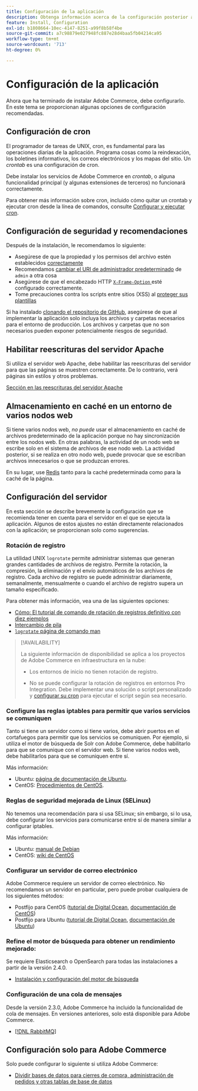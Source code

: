 ```yaml
---
title: Configuración de la aplicación
description: Obtenga información acerca de la configuración posterior a la instalación necesaria para las implementaciones locales de Adobe Commerce.
feature: Install, Configuration
exl-id: b1808664-10ec-4147-8251-a99f8b58f4be
source-git-commit: a7c98879e027948fc887e28d4baa5fb04214ca95
workflow-type: tm+mt
source-wordcount: '713'
ht-degree: 0%

---
```


# Configuración de la aplicación

Ahora que ha terminado de instalar Adobe Commerce, debe configurarlo. En este tema se proporcionan algunas opciones de configuración recomendadas.

## Configuración de cron

El programador de tareas de UNIX, cron, es fundamental para las operaciones diarias de la aplicación. Programa cosas como la reindexación, los boletines informativos, los correos electrónicos y los mapas del sitio. Un *crontab* es una configuración de cron.

Debe instalar los servicios de Adobe Commerce en *crontab*, o alguna funcionalidad principal (y algunas extensiones de terceros) no funcionará correctamente.

Para obtener más información sobre cron, incluido cómo quitar un crontab y ejecutar cron desde la línea de comandos, consulte [Configurar y ejecutar cron](../../configuration/cli/configure-cron-jobs.md).

## Configuración de seguridad y recomendaciones

Después de la instalación, le recomendamos lo siguiente:

* Asegúrese de que la propiedad y los permisos del archivo estén establecidos [correctamente](../prerequisites/file-system/configure-permissions.md)
* Recomendamos [cambiar el URI de administrador predeterminado](../tutorials/admin-uri.md) de `admin` a otra cosa
* Asegúrese de que el encabezado HTTP [`X-Frame-Option` ](../../configuration/security/xframe-options.md) esté configurado correctamente.
* Tome precauciones contra los scripts entre sitios (XSS) al [proteger sus plantillas](https://developer.adobe.com/commerce/php/development/security/cross-site-scripting/)

Si ha instalado [clonando el repositorio de GitHub](https://developer.adobe.com/commerce/contributor/guides/install/clone-repository/), asegúrese de que al implementar la aplicación solo incluya los archivos y carpetas necesarios para el entorno de producción. Los archivos y carpetas que no son necesarios pueden exponer potencialmente riesgos de seguridad.

## Habilitar reescrituras del servidor Apache

Si utiliza el servidor web Apache, debe habilitar las reescrituras del servidor para que las páginas se muestren correctamente. De lo contrario, verá páginas sin estilos y otros problemas.

[Sección en las reescrituras del servidor Apache](../prerequisites/web-server/apache.md#apache-rewrites-and-htaccess)

## Almacenamiento en caché en un entorno de varios nodos web

Si tiene varios nodos web, *no puede* usar el almacenamiento en caché de archivos predeterminado de la aplicación porque no hay sincronización entre los nodos web. En otras palabras, la actividad de un nodo web se escribe solo en el sistema de archivos de ese nodo web. La actividad posterior, si se realiza en otro nodo web, puede provocar que se escriban archivos innecesarios o que se produzcan errores.

En su lugar, use [Redis](../../configuration/cache/config-redis.md) tanto para la caché predeterminada como para la caché de la página.

## Configuración del servidor

En esta sección se describe brevemente la configuración que se recomienda tener en cuenta para el servidor en el que se ejecuta la aplicación. Algunos de estos ajustes no están directamente relacionados con la aplicación; se proporcionan solo como sugerencias.

### Rotación de registro

La utilidad UNIX `logrotate` permite administrar sistemas que generan grandes cantidades de archivos de registro. Permite la rotación, la compresión, la eliminación y el envío automáticos de los archivos de registro. Cada archivo de registro se puede administrar diariamente, semanalmente, mensualmente o cuando el archivo de registro supera un tamaño especificado.

Para obtener más información, vea una de las siguientes opciones:

* [Cómo: El tutorial de comando de rotación de registros definitivo con diez ejemplos](https://www.thegeekstuff.com/2010/07/logrotate-examples)
* [Intercambio de pila](https://unix.stackexchange.com/questions/85662/how-to-properly-automatically-manually-rotate-log-files-for-production-rails-app)
* [`logrotate` página de comando man](https://linuxconfig.org/logrotate-8-manual-page)

>[!AVAILABILITY]
>
>La siguiente información de disponibilidad se aplica a los proyectos de Adobe Commerce en infraestructura en la nube:
>
>* Los entornos de inicio no tienen rotación de registro.
>
>* No se puede configurar la rotación de registros en entornos Pro Integration. Debe implementar una solución o script personalizado y [configurar su cron](https://experienceleague.adobe.com/es/docs/commerce-on-cloud/user-guide/configure/app/properties/crons-property) para ejecutar el script según sea necesario.

### Configure las reglas iptables para permitir que varios servicios se comuniquen

Tanto si tiene un servidor como si tiene varios, debe abrir puertos en el cortafuegos para permitir que los servicios se comuniquen. Por ejemplo, si utiliza el motor de búsqueda de Solr con Adobe Commerce, debe habilitarlo para que se comunique con el servidor web. Si tiene varios nodos web, debe habilitarlos para que se comuniquen entre sí.

Más información:

* Ubuntu: [página de documentación de Ubuntu](https://help.ubuntu.com/community/IptablesHowTo).
* CentOS: [Procedimientos de CentOS](https://wiki.centos.org/HowTos%282f%29Network%282f%29IPTables.html).

### Reglas de seguridad mejorada de Linux (SELinux)

No tenemos una recomendación para si usa SELinux; sin embargo, si lo usa, debe configurar los servicios para comunicarse entre sí de manera similar a configurar iptables.

Más información:

* Ubuntu: [manual de Debian](https://debian-handbook.info/browse/stable/sect.selinux.html)
* CentOS: [wiki de CentOS](https://wiki.centos.org/HowTos/SELinux)

### Configurar un servidor de correo electrónico

Adobe Commerce requiere un servidor de correo electrónico. No recomendamos un servidor en particular, pero puede probar cualquiera de los siguientes métodos:

* Postfijo para CentOS ([tutorial de Digital Ocean](https://www.digitalocean.com/community/tutorials/how-to-install-postfix-on-centos-6), [documentación de CentOS](https://www.centos.org))
* Postfijo para Ubuntu ([tutorial de Digital Ocean](https://www.digitalocean.com/community/tutorials/how-to-install-and-setup-postfix-on-ubuntu-14-04), [documentación de Ubuntu](https://help.ubuntu.com/community/MailServer))

### Refine el motor de búsqueda para obtener un rendimiento mejorado:

Se requiere Elasticsearch o OpenSearch para todas las instalaciones a partir de la versión 2.4.0.

* [Instalación y configuración del motor de búsqueda](../../configuration/search/overview-search.md)

### Configuración de una cola de mensajes

Desde la versión 2.3.0, Adobe Commerce ha incluido la funcionalidad de cola de mensajes. En versiones anteriores, solo está disponible para Adobe Commerce.

* [[!DNL RabbitMQ]](../../configuration/queues/message-queue-framework.md)

## Configuración solo para Adobe Commerce

Solo puede configurar lo siguiente si utiliza Adobe Commerce:

* [Dividir bases de datos para cierres de compra, administración de pedidos y otras tablas de base de datos](../../configuration/storage/multi-master.md)
